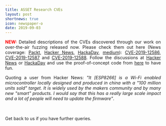 ```yaml
---
title: ASSET Research CVEs
layout: post
shortnews: true
icon: newspaper-o
date: 2019-09-03
---
```

<p style="text-align:justify">
<font color="red"><b>NEW:</b></font>
Detailed descriptions of the CVEs discovered through our work on over-the-air fuzzing released now. Please 
check them out here 
(News coverage: <a href="https://hub.packtpub.com/espressif-iot-devices-susceptible-to-wifi-vulnerabilities-can-allow-hijackers-to-crash-devices-connected-to-enterprise-networks/">Packt</a>, 
<a href="https://news.ycombinator.com/item?id=20867758">Hacker News</a>, <a href="https://hackaday.com/2019/09/05/esp8266-and-esp32-wifi-hacked/">HackaDay</a>, 
<a href="https://medium.com/supplyframe-hardware/framing-it-9-10-19-b7801da8d12f">medium</a>): 
<a href="https://matheus-garbelini.github.io/home/post/esp32-esp8266-eap-crash/">CVE-2019-12586</a>,  
<a href="https://matheus-garbelini.github.io/home/post/zero-pmk-installation/">CVE-2019-12587</a> and   
<a href="https://matheus-garbelini.github.io/home/post/esp8266-beacon-frame-crash/">CVE-2019-12588</a>. 
Follow the discussions at <a href="https://news.ycombinator.com/item?id=20867758">Hacker News</a> or 
<a href="https://hackaday.com/2019/09/05/esp8266-and-esp32-wifi-hacked/">HackaDay</a> and use the 
proof-of-concept code from <a href="https://github.com/Matheus-Garbelini/esp32_esp8266_attacks">here</a> to have fun.  
</p>


<p style="text-align:justify">
Quoting a user from Hacker News: <i>"It [ESP8266] is a Wi-Fi enabled microcontroller locally designed and produced 
in china with a "100 million units sold" target. It is widely used by the makers community and by many new 
"smart" products. I would say that this has a really large scale impact and a lot of people will need to 
update the firmware"</i>. 
</p>

<br>
<br>
Get back to us if you have further queries. 

